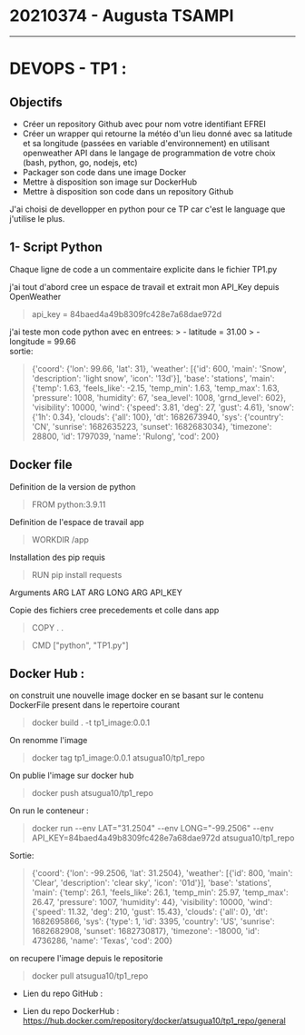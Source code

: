 # 20210374 - Augusta TSAMPI 
---------------------------------------------------------------

# DEVOPS - TP1 :

## Objectifs
- Créer un repository Github avec pour nom votre identifiant EFREI
- Créer un wrapper qui retourne la météo d'un lieu donné avec sa latitude et sa longitude
(passées en variable d'environnement) en utilisant openweather API dans le langage de
programmation de votre choix (bash, python, go, nodejs, etc)
- Packager son code dans une image Docker
- Mettre à disposition son image sur DockerHub
- Mettre à disposition son code dans un repository Github


J'ai choisi de devellopper en python pour ce TP car c'est le language que j'utilise le plus.

## 1- Script Python 
Chaque ligne de code a un commentaire explicite dans le fichier TP1.py


j'ai tout d'abord cree un espace de travail et extrait mon API_Key depuis OpenWeather
> api_key = 84baed4a49b8309fc428e7a68dae972d

j'ai teste mon code python avec en entrees:
    > - latitude = 31.00 
    > - longitude = 99.66  
 sortie:
  >  {'coord': {'lon': 99.66, 'lat': 31}, 'weather': [{'id': 600, 'main': 'Snow', 'description': 'light snow', 'icon': '13d'}], 'base': 'stations', 'main': {'temp': 1.63, 'feels_like': -2.15, 'temp_min': 1.63, 'temp_max': 1.63, 'pressure': 1008, 'humidity': 67, 'sea_level': 1008, 'grnd_level': 602}, 'visibility': 10000, 'wind': {'speed': 3.81, 'deg': 27, 'gust': 4.61}, 'snow': {'1h': 0.34}, 'clouds': {'all': 100}, 'dt': 1682673940, 'sys': {'country': 'CN', 'sunrise': 1682635223, 'sunset': 1682683034}, 'timezone': 28800, 'id': 1797039, 'name': 'Rulong', 'cod': 200}

## Docker file 

Definition de la version de python
> FROM python:3.9.11

Definition de l'espace de travail app
> WORKDIR /app

Installation des pip requis
> RUN pip install requests

Arguments 
ARG LAT
ARG LONG
ARG API_KEY

Copie des fichiers cree precedements et colle dans app
> COPY . .

> CMD ["python", "TP1.py"]

## Docker Hub :
on construit une nouvelle image docker en se basant sur le contenu DockerFile present dans le repertoire courant
> docker build . -t tp1_image:0.0.1

On renomme l'image
> docker tag tp1_image:0.0.1 atsugua10/tp1_repo

On publie l'image sur docker hub 
> docker push atsugua10/tp1_repo

On run le conteneur :
> docker run --env LAT="31.2504" --env LONG="-99.2506" --env API_KEY=84baed4a49b8309fc428e7a68dae972d atsugua10/tp1_repo

Sortie: 
> {'coord': {'lon': -99.2506, 'lat': 31.2504}, 'weather': [{'id': 800, 'main': 'Clear', 'description': 'clear sky', 'icon': '01d'}], 'base': 'stations', 'main': {'temp': 26.1, 'feels_like': 26.1, 'temp_min': 25.97, 'temp_max': 26.47, 'pressure': 1007, 'humidity': 44}, 'visibility': 10000, 'wind': {'speed': 11.32, 'deg': 210, 'gust': 15.43}, 'clouds': {'all': 0}, 'dt': 1682695866, 'sys': {'type': 1, 'id': 3395, 'country': 'US', 'sunrise': 1682682908, 'sunset': 1682730817}, 'timezone': -18000, 'id': 4736286, 'name': 'Texas', 'cod': 200}

on recupere l'image depuis le repositorie
> docker pull atsugua10/tp1_repo

- Lien du repo GitHub : 

- Lien du repo DockerHub : https://hub.docker.com/repository/docker/atsugua10/tp1_repo/general



